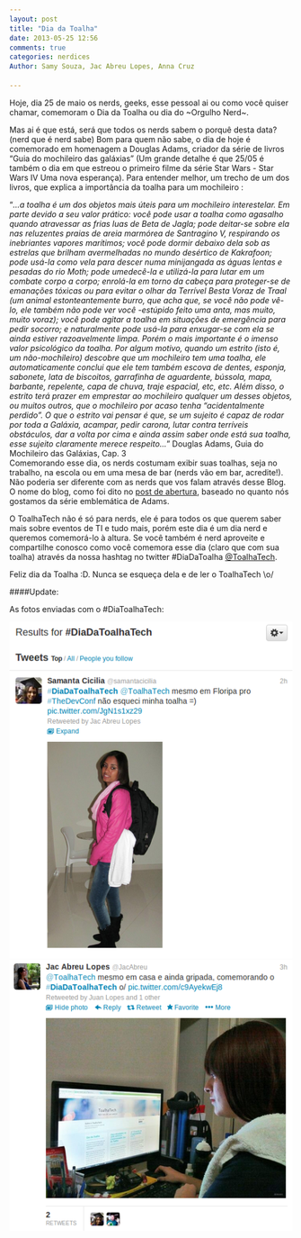 ```yaml
---
layout: post
title: "Dia da Toalha"
date: 2013-05-25 12:56
comments: true
categories: nerdices
Author: Samy Souza, Jac Abreu Lopes, Anna Cruz

---
```


Hoje, dia 25 de maio os nerds, geeks, esse pessoal ai ou como você quiser chamar, comemoram o Dia da Toalha ou dia do ~Orgulho Nerd~.

Mas ai é que está, será que todos os nerds sabem o porquê desta data? (nerd que é nerd sabe) Bom para quem não sabe, o dia de hoje é comemorado em homenagem a Douglas Adams, criador da série de livros “Guia do mochileiro das galáxias” (Um grande detalhe é que 25/05 é também o dia em que estreou o primeiro filme da <!-- more --> série Star Wars - Star Wars IV Uma nova esperança). Para entender melhor, um trecho de um dos livros, que explica a importância da toalha para um mochileiro :

“_...a toalha é um dos objetos mais úteis para um mochileiro interestelar. Em parte devido a seu valor prático: você pode usar a toalha como agasalho quando atravessar as frias luas de Beta de Jagla; pode deitar-se sobre ela nas reluzentes praias de areia marmórea de Santragino V, respirando os inebriantes vapores marítimos; você pode dormir debaixo dela sob as estrelas que brilham avermelhadas no mundo desértico de Kakrafoon; pode usá-la como vela para descer numa minijangada as águas lentas e pesadas do rio Moth; pode umedecê-la e utilizá-la para lutar em um combate corpo a corpo; enrolá-la em torno da cabeça para proteger-se de emanações tóxicas ou para evitar o olhar da Terrível Besta Voraz de Traal (um animal estonteantemente burro, que acha que, se você não pode vê-lo, ele também não pode ver você -estúpido feito uma anta, mas muito, muito voraz); você pode agitar a toalha em situações de emergência para pedir socorro; e naturalmente pode usá-la para enxugar-se com ela se ainda estiver razoavelmente limpa.
Porém o mais importante é o imenso valor psicológico da toalha. Por algum motivo, quando um estrito (isto é, um não-mochileiro) descobre que um mochileiro tem uma toalha, ele automaticamente conclui que ele tem também escova de dentes, esponja, sabonete, lata de biscoitos, garrafinha de aguardente, bússola, mapa, barbante, repelente, capa de chuva, traje espacial, etc, etc. Além disso, o estrito terá prazer em emprestar ao mochileiro qualquer um desses objetos, ou muitos outros, que o mochileiro por acaso tenha “acidentalmente perdido”. O que o estrito vai pensar é que, se um sujeito é capaz de rodar por toda a Galáxia, acampar, pedir carona, lutar contra terríveis obstáculos, dar a volta por cima e ainda assim saber onde está sua toalha, esse sujeito claramente merece respeito..._”
Douglas Adams, Guia do Mochileiro das Galáxias, Cap. 3  
Comemorando esse dia, os nerds costumam exibir suas toalhas, seja no trabalho, na escola ou em uma mesa de bar (nerds vão em bar, acredite!). Não poderia ser diferente com as nerds que vos falam através desse Blog. O nome do blog, como foi dito no [post de abertura](http://toalhatech.com/blog/2013/05/12/objetivo-do-toalhatech/), baseado no quanto nós gostamos da série emblemática de Adams.  

O ToalhaTech não é só para nerds, ele é para todos os que querem saber mais sobre eventos de TI e tudo mais, porém este dia é um dia nerd e queremos comemorá-lo à altura. Se você também é nerd aproveite e compartilhe conosco como você comemora esse dia (claro que com sua toalha) através da nossa hashtag no twitter #DiaDaToalha [@ToalhaTech](https://twitter.com/ToalhaTech).

Feliz dia da Toalha :D. Nunca se esqueça dela e de ler o ToalhaTech \o/

####Update:

As fotos enviadas com o #DiaToalhaTech:  

![Samanta Cicilia](/images/DiaDaToalha_SamantaCicilia_twitter.png)
![Jac Abreu Lopes](/images/DiaDaToalha_JacAbreu_twitter.png)

